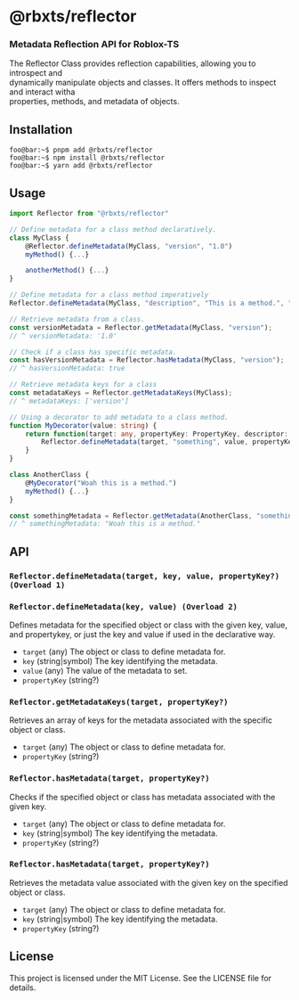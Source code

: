 # @rbxts/reflector

### Metadata Reflection API for Roblox-TS

The Reflector Class provides reflection capabilities, allowing you to
introspect and<br/> dynamically manipulate objects and classes. It offers
methods to inspect and interact witha<br/>properties, methods, and metadata of objects.

## Installation

```console
foo@bar:~$ pnpm add @rbxts/reflector
foo@bar:~$ npm install @rbxts/reflector
foo@bar:~$ yarn add @rbxts/reflector
```

## Usage

```typescript
import Reflector from "@rbxts/reflector"

// Define metadata for a class method declaratively.
class MyClass {
	@Reflector.defineMetadata(MyClass, "version", "1.0")
	myMethod() {...}

	anotherMethod() {...}
}

// Define metadata for a class method imperatively
Reflector.defineMetadata(MyClass, "description", "This is a method.", "anotherMethod");

// Retrieve metadata from a class.
const versionMetadata = Reflector.getMetadata(MyClass, "version");
// ^ versionMetadata: '1.0'

// Check if a class has specific metadata.
const hasVersionMetadata = Reflector.hasMetadata(MyClass, "version");
// ^ hasVersionMetadata: true

// Retrieve metadata keys for a class
const metadataKeys = Reflector.getMetadataKeys(MyClass);
// ^ metadataKeys: ['version']

// Using a decorator to add metadata to a class method.
function MyDecorator(value: string) {
	return function(target: any, propertyKey: PropertyKey, descriptor: TypedPropertyDescriptor<any>) {
		Reflector.defineMetadata(target, "something", value, propertyKey);
	}
}

class AnotherClass {
	@MyDecorator("Woah this is a method.")
	myMethod() {...}
}

const somethingMetadata = Reflector.getMetadata(AnotherClass, "something", "myMethod")
// ^ somethingMetadata: "Woah this is a method."
```

## API

### `Reflector.defineMetadata(target, key, value, propertyKey?) (Overload 1)`

### `Reflector.defineMetadata(key, value) (Overload 2)`

Defines metadata for the specified object or class with the given key, value, and propertykey, or just the key and value if used in the declarative way.

-   `target` (any) The object or class to define metadata for.<br/>
-   `key` (string|symbol) The key identifying the metadata.<br/>
-   `value` (any) The value of the metadata to set.<br/>
-   `propertyKey` (string?)

### `Reflector.getMetadataKeys(target, propertyKey?)`

Retrieves an array of keys for the metadata associated with the specific object or class.

-   `target` (any) The object or class to define metadata for.<br/>
-   `propertyKey` (string?)

### `Reflector.hasMetadata(target, propertyKey?)`

Checks if the specified object or class has metadata associated with the given key.

-   `target` (any) The object or class to define metadata for.<br/>
-   `key` (string|symbol) The key identifying the metadata.<br/>
-   `propertyKey` (string?)

### `Reflector.hasMetadata(target, propertyKey?)`

Retrieves the metadata value associated with the given key on the specified object or class.

-   `target` (any) The object or class to define metadata for.<br/>
-   `key` (string|symbol) The key identifying the metadata.<br/>
-   `propertyKey` (string?)

## License

This project is licensed under the MIT License. See the LICENSE file for details.
